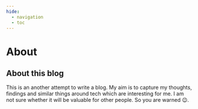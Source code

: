 ```yaml
---
hide:
  - navigation
  - toc
---
```


# About

## About this blog

This is an another attempt to write a blog. My aim is to capture my thoughts, findings and similar things around tech which are interesting for me. I am not sure whether it will be valuable for other people. So you are warned 😉.
